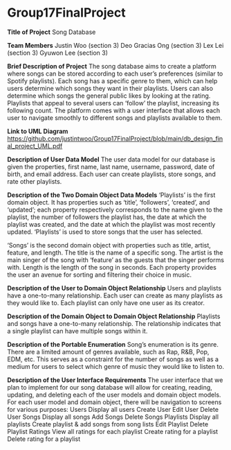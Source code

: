 # Group17FinalProject
**Title of Project**
Song Database

**Team Members**
Justin Woo (section 3)
Deo Gracias Ong (section 3)
Lex Lei (section 3)
Gyuwon Lee (section 3)

**Brief Description of Project**
The song database aims to create a platform where songs can be stored according to each user’s preferences (similar to Spotify playlists). Each song has a specific genre to them, which can help users determine which songs they want in their playlists. Users can also determine which songs the general public likes by looking at the rating. Playlists that appeal to several users can ‘follow’ the playlist, increasing its following count. The platform comes with a user interface that allows each user to navigate smoothly to different songs and playlists available to them. 

**Link to UML Diagram**
https://github.com/justintwoo/Group17FinalProject/blob/main/db_design_final_project_UML.pdf

**Description of User Data Model**
The user data model for our database is given the properties, first name, last name, username, password, date of birth, and email address. Each user can create playlists, store songs, and rate other playlists.

**Description of the Two Domain Object Data Models**
‘Playlists’ is the first domain object. It has properties such as ‘title’, ‘followers’, ‘created’, and ‘updated’; each property respectively corresponds to the name given to the playlist, the number of followers the playlist has, the date at which the playlist was created, and the date at which the playlist was most recently updated. ‘Playlists’ is used to store songs that the user has selected. 

‘Songs’ is the second domain object with properties such as title, artist, feature, and length.
The title is the name of a specific song. The artist is the main singer of the song with ‘feature’ as the guests that the singer performs with. Length is the length of the song in seconds. Each property provides the user an avenue for sorting and filtering their choice in music. 

**Description of the User to Domain Object Relationship**
Users and playlists have a one-to-many relationship. Each user can create as many playlists as they would like to. Each playlist can only have one user as its creator. 



**Description of the Domain Object to Domain Object Relationship**
Playlists and songs have a one-to-many relationship. The relationship indicates that a single playlist can have multiple songs within it. 

**Description of the Portable Enumeration**
Song’s enumeration is its genre. There are a limited amount of genres available, such as Rap, R&B, Pop, EDM, etc. This serves as a constraint for the number of songs as well as a medium for users to select which genre of music they would like to listen to. 

**Description of the User Interface Requirements**
The user interface that we plan to implement for our song database will allow for creating, reading, updating, and deleting each of the user models and domain object models. For each user model and domain object, there will be navigation to screens for various purposes:
Users
    Display all users
    Create User
    Edit User
    Delete User
Songs
    Display all songs
    Add Songs
    Delete Songs
Playlists
    Display all playlists
    Create playlist & add songs from song lists
    Edit Playlist
    Delete Playlist
Ratings
    View all ratings for each playlist
    Create rating for a playlist
    Delete rating for a playlist
